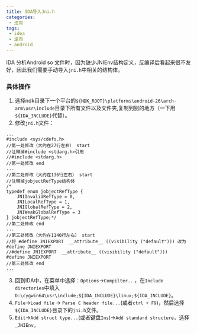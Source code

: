 ```yaml
---
title: IDA导入Jni.h
categories:
 - 逆向
tags:
 - idea
 - 逆向
 - android
---
```


IDA 分析Android so 文件时，因为缺少JNIEnv结构定义，反编译后看起来很不友好，因此我们需要手动导入`jni.h`中相关的结构体。
### 具体操作
1. 选择ndk目录下一个平台的`${NDK_ROOT}\platforms\android-26\arch-arm\usr\include`目录下所有文件以及文件夹,复制到别的地方（一下用`${IDA_INCLUDE}`代替）。
2. 修改`jni.h`文件：
```
...
#include <sys/cdefs.h>
//第一处修改（大约在27行左右） start
//注释掉#include <stdarg.h>引用
//#include <stdarg.h>
//第一处修改 end
...
//第二处修改（大约在136行左右） start
//注释掉jobjectRefType结构体
/*
typedef enum jobjectRefType {
    JNIInvalidRefType = 0,
    JNILocalRefType = 1,
    JNIGlobalRefType = 2,
    JNIWeakGlobalRefType = 3
} jobjectRefType;*/
//第二处修改 end
...
//第三处修改（大约在1140行左右） start
//将 #define JNIEXPORT  __attribute__ ((visibility ("default"))) 改为 #define JNIEXPORT
//#define JNIEXPORT  __attribute__ ((visibility ("default")))
#define JNIEXPORT
//第三处修改 end
...
```

3. 回到IDA中，在菜单中选择：`Options`->`Compilter..` ，在`Include directories`中填入`D:\cygwin64\usr\include;${IDA_INCLUDE}\linux;${IDA_INCLUDE}`。
4. `File`->`Load file` -> `Parse C header file...`(或者`ctrl + F9`)，然后选择`${IDA_INCLUDE}`目录下的`jni.h`文件。
5. `Edit`->`Add struct type...`(或者键盘`Ins`)->`Add standard structure`，选择`_JNIEnv`。
